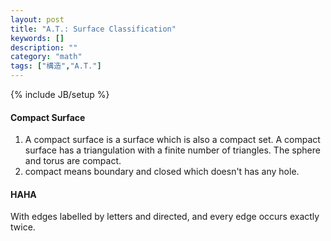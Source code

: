 ```yaml
---
layout: post
title: "A.T.: Surface Classification"
keywords: []
description: ""
category: "math"
tags: ["構造","A.T."]
---
```

{% include JB/setup %}

####  Compact Surface
1. A compact surface is a surface which is also a compact set. A compact surface
has a triangulation with a finite number of triangles. The sphere and torus are
compact.
2. compact means boundary and closed which doesn't has any hole.


#### HAHA
With edges labelled by letters and directed, and every edge occurs exactly
twice.

